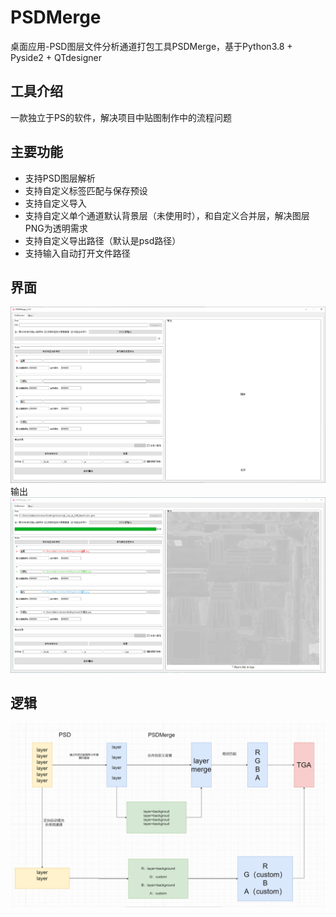 # PSDMerge
桌面应用-PSD图层文件分析通道打包工具PSDMerge，基于Python3.8 + Pyside2 + QTdesigner
## 工具介绍
一款独立于PS的软件，解决项目中贴图制作中的流程问题 
## 主要功能
- 支持PSD图层解析  
- 支持自定义标签匹配与保存预设  
- 支持自定义导入
- 支持自定义单个通道默认背景层（未使用时），和自定义合并层，解决图层PNG为透明需求
- 支持自定义导出路径（默认是psd路径）
- 支持输入自动打开文件路径
## 界面
![UI](./readme-image/01.png)
输出
![UI01](./readme-image/03.png)

## 逻辑
![draw](./readme-image/02.png)